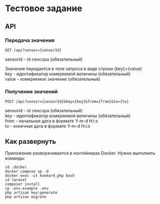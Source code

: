 # Тестовое задание

## API
### Передача значения
```
GET /api?sensor={sensorId}
```
sensorId - id сенсора (обязательный)

Значение передается в теле запроса в виде строки {key}={value}<br>
key - идентификатор измеряемой величины (обязательный)<br>
value - измеряемое значение (обязательный)
### Получение значений
```
POST /api?sensor={sensorId}&key={key}&from={from}&to={to}
```
sensorId - id сенсора (обязательный)<br>
key - идентификатор измеряемой величины (обязательный)<br>
from - начальная дата в формате Y-m-d H:i:s<br>
to - конечная дата в формате Y-m-d H:i:s

## Как развернуть
Приложение разворачивается в контейнерах Docker.
Нужно выполнить команды:
```
cd .docker
docker compose up -d
docker exec -it konkord_php bash
cd laravel
composer install
cp .env.example .env
php artisan key:generate
php artisan migrate
```


